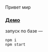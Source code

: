 Привет мир

### [Демо](https://onlydigital-test.vercel.app/) 

запуск по базе — 

```
npm i
npm start
```

